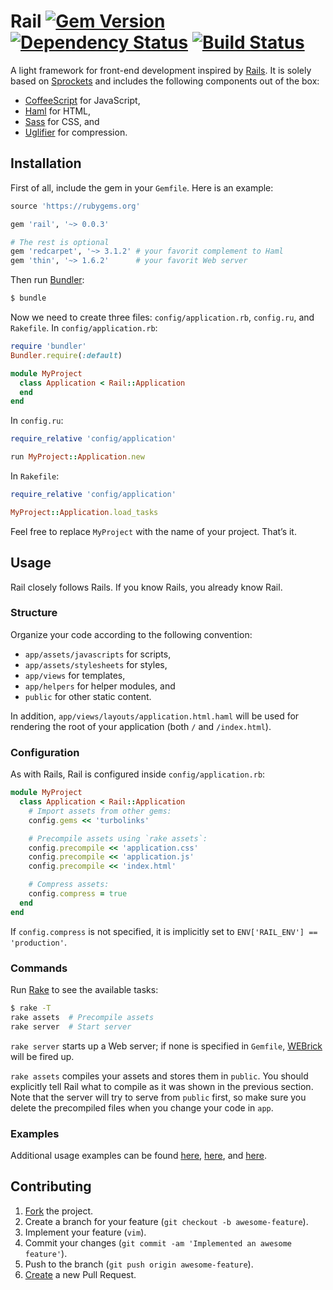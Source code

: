 # Rail [![Gem Version](https://badge.fury.io/rb/rail.svg)](http://badge.fury.io/rb/rail) [![Dependency Status](https://gemnasium.com/IvanUkhov/rail.svg)](https://gemnasium.com/IvanUkhov/rail) [![Build Status](https://travis-ci.org/IvanUkhov/rail.svg?branch=master)](https://travis-ci.org/IvanUkhov/rail)
A light framework for front-end development inspired by
[Rails](http://rubyonrails.org/). It is solely based on
[Sprockets](https://github.com/sstephenson/sprockets) and includes the
following components out of the box:
* [CoffeeScript](http://coffeescript.org/) for JavaScript,
* [Haml](http://haml.info/) for HTML,
* [Sass](http://sass-lang.com/) for CSS, and
* [Uglifier](https://github.com/lautis/uglifier) for compression.

## Installation
First of all, include the gem in your `Gemfile`. Here is an example:
```ruby
source 'https://rubygems.org'

gem 'rail', '~> 0.0.3'

# The rest is optional
gem 'redcarpet', '~> 3.1.2' # your favorit complement to Haml
gem 'thin', '~> 1.6.2'      # your favorit Web server
```

Then run [Bundler](http://bundler.io/):
```bash
$ bundle
```

Now we need to create three files: `config/application.rb`, `config.ru`, and
`Rakefile`. In `config/application.rb`:
```ruby
require 'bundler'
Bundler.require(:default)

module MyProject
  class Application < Rail::Application
  end
end
```

In `config.ru`:
```ruby
require_relative 'config/application'

run MyProject::Application.new
```

In `Rakefile`:
```ruby
require_relative 'config/application'

MyProject::Application.load_tasks
```

Feel free to replace `MyProject` with the name of your project. That’s it.

## Usage
Rail closely follows Rails. If you know Rails, you already know Rail.

### Structure
Organize your code according to the following convention:
* `app/assets/javascripts` for scripts,
* `app/assets/stylesheets` for styles,
* `app/views` for templates,
* `app/helpers` for helper modules, and
* `public` for other static content.

In addition, `app/views/layouts/application.html.haml` will be used for
rendering the root of your application (both `/` and `/index.html`).

### Configuration
As with Rails, Rail is configured inside `config/application.rb`:
```ruby
module MyProject
  class Application < Rail::Application
    # Import assets from other gems:
    config.gems << 'turbolinks'

    # Precompile assets using `rake assets`:
    config.precompile << 'application.css'
    config.precompile << 'application.js'
    config.precompile << 'index.html'

    # Compress assets:
    config.compress = true
  end
end
```

If `config.compress` is not specified, it is implicitly set to
`ENV['RAIL_ENV'] == 'production'`.

### Commands
Run [Rake](https://github.com/jimweirich/rake) to see the available tasks:
```bash
$ rake -T
rake assets  # Precompile assets
rake server  # Start server
```

`rake server` starts up a Web server; if none is specified in `Gemfile`,
[WEBrick](http://ruby-doc.org/stdlib-2.1.2/libdoc/webrick/rdoc/WEBrick.html)
will be fired up.

`rake assets` compiles your assets and stores them in `public`. You should
explicitly tell Rail what to compile as it was shown in the previous section.
Note that the server will try to serve from `public` first, so make sure you
delete the precompiled files when you change your code in `app`.

### Examples
Additional usage examples can be found
[here](https://github.com/IvanUkhov/type-works),
[here](https://github.com/IvanUkhov/photography), and
[here](https://github.com/IvanUkhov/liu-profile).

## Contributing
1. [Fork](https://help.github.com/articles/fork-a-repo) the project.
2. Create a branch for your feature (`git checkout -b awesome-feature`).
3. Implement your feature (`vim`).
4. Commit your changes (`git commit -am 'Implemented an awesome feature'`).
5. Push to the branch (`git push origin awesome-feature`).
6. [Create](https://help.github.com/articles/creating-a-pull-request)
   a new Pull Request.
